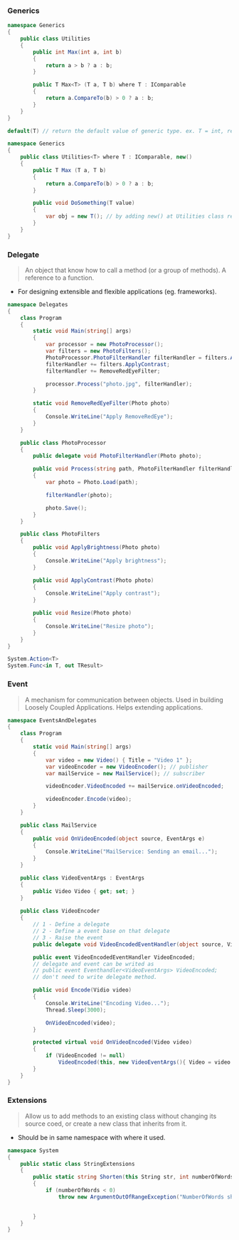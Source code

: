 
### Generics 

```c#
namespace Generics
{
	public class Utilities
	{
		public int Max(int a, int b)
		{
			return a > b ? a : b;
		}

		public T Max<T> (T a, T b) where T : IComparable
		{
			return a.CompareTo(b) > 0 ? a : b;
		}
	}
}

default(T) // return the default value of generic type. ex. T = int, return 0.
```

```c#
namespace Generics
{
	public class Utilities<T> where T : IComparable, new()
	{
		public T Max (T a, T b) 
		{
			return a.CompareTo(b) > 0 ? a : b;
		}

		public void DoSomething(T value)
		{
			var obj = new T(); // by adding new() at Utilities class reference.
		}
	}
}
```

### Delegate 

> An object that know how to call a method (or a group of methods).
> A reference to a function.

- For designing extensible and flexible applications (eg. frameworks).

```c#
namespace Delegates
{
	class Program
	{
		static void Main(string[] args)
		{
			var processor = new PhotoProcessor();
			var filters = new PhotoFilters();
			PhotoProcessor.PhotoFilterHandler filterHandler = filters.ApplyBrightness;
			filterHandler += filters.ApplyContrast;
			filterHandler += RemoveRedEyeFilter;

			processor.Process("photo.jpg", filterHandler);
		}

		static void RemoveRedEyeFilter(Photo photo)
		{
			Console.WriteLine("Apply RemoveRedEye");
		}
	}

	public class PhotoProcessor
	{
		public delegate void PhotoFilterHandler(Photo photo);

		public void Process(string path, PhotoFilterHandler filterHandler)
		{
			var photo = Photo.Load(path);

			filterHandler(photo);

			photo.Save();
		}
	}

	public class PhotoFilters
	{
		public void ApplyBrightness(Photo photo)
		{
			Console.WriteLine("Apply brightness");
		}

		public void ApplyContrast(Photo photo)
		{
			Console.WriteLine("Apply contrast");
		}

		public void Resize(Photo photo)
		{
			Console.WriteLine("Resize photo");
		}
	}
}

System.Action<T>
System.Func<in T, out TResult>
```

### Event

> A mechanism for communication between objects.
> Used in building Loosely Coupled Applications.
> Helps extending applications.

```c#
namespace EventsAndDelegates
{
	class Program
	{
		static void Main(string[] args)
		{
			var video = new Video() { Title = "Video 1" };
			var videoEncoder = new VideoEncoder(); // publisher
			var mailService = new MailService(); // subscriber

			videoEncoder.VideoEncoded += mailService.onVideoEncoded;

			videoEncoder.Encode(video);
		}
	}

	public class MailService
	{
		public void OnVideoEncoded(object source, EventArgs e)
		{
			Console.WriteLine("MailService: Sending an email...");
		}
	}

	public class VideoEventArgs : EventArgs
	{
		public Video Video { get; set; }
	}	
	
	public class VideoEncoder
	{
		// 1 - Define a delegate
		// 2 - Define a event base on that delegate
		// 3 - Raise the event
		public delegate void VideoEncodedEventHandler(object source, VideoEventArgs args);

		public event VideoEncodedEventHandler VideoEncoded;
		// delegate and event can be writed as 
		// public event Eventhandler<VideoEventArgs> VideoEncoded;
		// don't need to write delegate method.

		public void Encode(Vidio video)
		{
			Console.WriteLine("Encoding Video...");
			Thread.Sleep(3000);

			OnVideoEncoded(video);
		}

		protected virtual void OnVideoEncoded(Video video)
		{
			if (VideoEncoded != null)
				VideoEncoded(this, new VideoEventArgs(){ Video = video });
		}
	}
}
```

### Extensions

> Allow us to add methods to an existing class without changing its source coed, or
> create a new class that inherits from it.

- Should be in same namespace with where it used.

```c#
namespace System
{
	public static class StringExtensions
	{
		public static string Shorten(this String str, int numberOfWords)
		{
			if (numberOfWords < 0)
				throw new ArgumentOutOfRangeException("NumberOfWords should be greater than or equal to 0.")

			
		}
	}
}
```